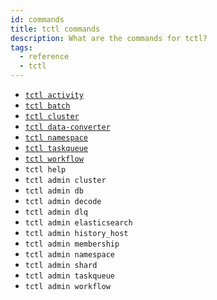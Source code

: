 ```yaml
---
id: commands
title: tctl commands
description: What are the commands for tctl?
tags:
  - reference
  - tctl
---
```


- [`tctl activity`](/docs/tctl/activity)
- [`tctl batch`](/docs/tctl/batch)
- [`tctl cluster`](/docs/tctl/cluster)
- [`tctl data-converter`](/docs/tctl/data-converter)
- [`tctl namespace`](/docs/tctl/namespace)
- [`tctl taskqueue`](/docs/tctl/taskqueue)
- [`tctl workflow`](/docs/tctl/workflow)
- `tctl help`
- `tctl admin cluster`
- `tctl admin db`
- `tctl admin decode`
- `tctl admin dlq`
- `tctl admin elasticsearch`
- `tctl admin history_host`
- `tctl admin membership`
- `tctl admin namespace`
- `tctl admin shard`
- `tctl admin taskqueue`
- `tctl admin workflow`
